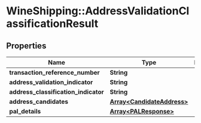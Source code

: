 # WineShipping::AddressValidationClassificationResult

## Properties
Name | Type | Description | Notes
------------ | ------------- | ------------- | -------------
**transaction_reference_number** | **String** |  | [optional] 
**address_validation_indicator** | **String** |  | [optional] 
**address_classification_indicator** | **String** |  | [optional] 
**address_candidates** | [**Array&lt;CandidateAddress&gt;**](CandidateAddress.md) |  | [optional] 
**pal_details** | [**Array&lt;PALResponse&gt;**](PALResponse.md) |  | [optional] 



